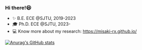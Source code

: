 ### Hi there!:laughing:

- :sparkles: B.E. ECE @SJTU, 2019-2023
- :mortar_board: Ph.D. ECE @SJTU, 2023- 
- :computer: Know more about my research: https://misaki-rx.github.io/

[![Anurag's GitHub stats](https://github-readme-stats.vercel.app/api?username=anuraghazra)](https://github.com/anuraghazra/github-readme-stats)
